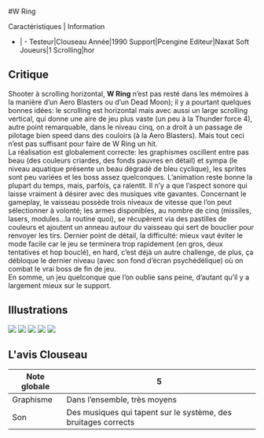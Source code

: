 #W Ring

Caractéristiques | Information
- | -
Testeur|Clouseau
Année|1990
Support|Pcengine
Editeur|Naxat Soft
Joueurs|1
Scrolling|hor

## Critique
Shooter à scrolling horizontal, <b>W Ring</b> n’est pas resté dans les mémoires à la manière d’un Aero Blasters ou d’un Dead Moon); il y a pourtant quelques bonnes idées: le scrolling est horizontal mais avec aussi un large scrolling vertical, qui donne une aire de jeu plus vaste (un peu à la Thunder force 4), autre point remarquable, dans le niveau cinq, on a droit à un passage de pilotage bien speed dans des couloirs (à la Aero Blasters). Mais tout ceci n’est pas suffisant pour faire de W Ring un hit.<br/>La réalisation est globalement correcte: les graphismes oscillent entre pas beau (des couleurs criardes, des fonds pauvres en détail) et sympa (le niveau aquatique présente un beau dégradé de bleu cyclique), les sprites sont peu variées et les boss assez quelconques. L’animation reste bonne la plupart du temps, mais, parfois, ça ralentit. Il n’y a que l’aspect sonore qui laisse vraiment à désirer avec des musiques vite gavantes. Concernant le gameplay, le vaisseau possède trois niveaux de vitesse que l’on peut sélectionner à volonté; les armes disponibles, au nombre de cinq (missiles, lasers, modules…la routine quoi), se récupèrent via des pastilles de couleurs et ajoutent un anneau autour du vaisseau qui sert de bouclier pour renvoyer les tirs. Dernier point de détail, la difficulté: mieux vaut éviter le mode facile car le jeu se terminera trop rapidement (en gros, deux tentatives et hop bouclé), en hard, c’est déjà un autre challenge, de plus, ça débloque le dernier niveau (avec son fond d’écran psychédélique) où on combat le vrai boss de fin de jeu.<br/>En somme, un jeu quelconque que l’on oublie sans peine, d’autant qu’il y a largement mieux sur le support.

## Illustrations
![](http://www.shmup.com/images/thumbs/WRing_1.jpg)
![](http://www.shmup.com/images/thumbs/WRing_2.jpg)
![](http://www.shmup.com/images/thumbs/WRing_3.jpg)
![](http://www.shmup.com/images/thumbs/)
![](http://www.shmup.com/images/thumbs/)

## L'avis Clouseau
Note globale|5
-|-
Graphisme|Dans l’ensemble, très moyens
Son|Des musiques qui tapent sur le système, des bruitages corrects
